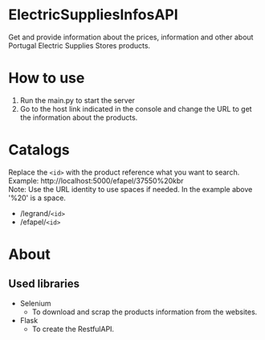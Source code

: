 # ElectricSuppliesInfosAPI
Get and provide information about the prices, information and other about Portugal Electric Supplies Stores products.

# How to use

1. Run the main.py to start the server
2. Go to the host link indicated in the console and change the URL to get the information about the products.

# Catalogs

Replace the `<id>` with the product reference what you want to search.<br>
Example: http://localhost:5000/efapel/37550%20kbr <br>
Note: Use the URL identity to use spaces if needed. In the example above '%20' is a space.

- /legrand/`<id>`
- /efapel/`<id>`

# About

## Used libraries

- Selenium
  - To download and scrap the products information from the websites.
- Flask
  - To create the RestfulAPI.
